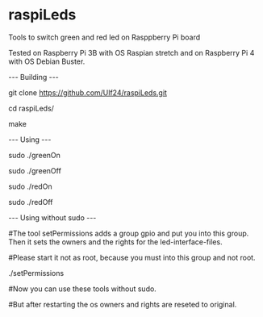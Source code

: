 # raspiLeds
Tools to switch green and red led on Rasppberry Pi board

Tested on Raspberry Pi 3B with OS Raspian stretch and on Raspberry Pi 4 with OS Debian Buster.


--- Building ---

git clone https://github.com/Ulf24/raspiLeds.git

cd raspiLeds/

make

--- Using ---

sudo ./greenOn

sudo ./greenOff

sudo ./redOn

sudo ./redOff

--- Using without sudo ---

#The tool setPermissions adds a group gpio and put you into this group. Then it sets the owners and the rights for the led-interface-files.

#Please start it not as root, because you must into this group and not root.

./setPermissions

#Now you can use these tools without sudo.

#But after restarting the os owners and rights are reseted to original.
